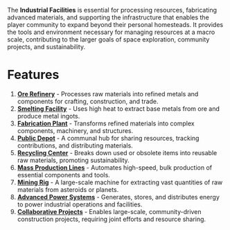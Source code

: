 The **Industrial Facilities** is essential for processing resources, fabricating advanced materials, and supporting the infrastructure that enables the player community to expand beyond their personal homesteads. It provides the tools and environment necessary for managing resources at a macro scale, contributing to the larger goals of space exploration, community projects, and sustainability.

# Features

1. **[Ore Refinery](01-Ore_Refinery.md)** - Processes raw materials into refined metals and components for crafting, construction, and trade.
2. **[Smelting Facility](02-Smelting_Facility.md)** - Uses high heat to extract base metals from ore and produce metal ingots.
3. **[Fabrication Plant](03-Fabrication_Plant.md)** - Transforms refined materials into complex components, machinery, and structures.
4. **[Public Depot](04-Public-Depot.md)** - A communal hub for sharing resources, tracking contributions, and distributing materials.
5. **[Recycling Center](05-Recycling-Center.md)** - Breaks down used or obsolete items into reusable raw materials, promoting sustainability.
6. **[Mass Production Lines](06-Mass-Production-Lines.md)** - Automates high-speed, bulk production of essential components and tools.
7. **[Mining Rig](07-Mining-Rig.md)** - A large-scale machine for extracting vast quantities of raw materials from asteroids or planets.
8. **[Advanced Power Systems](08-Advanced-Power-Systems.md)** - Generates, stores, and distributes energy to power industrial operations and facilities.
9. **[Collaborative Projects](09-Collaborative-Projects.md)** - Enables large-scale, community-driven construction projects, requiring joint efforts and resource sharing.